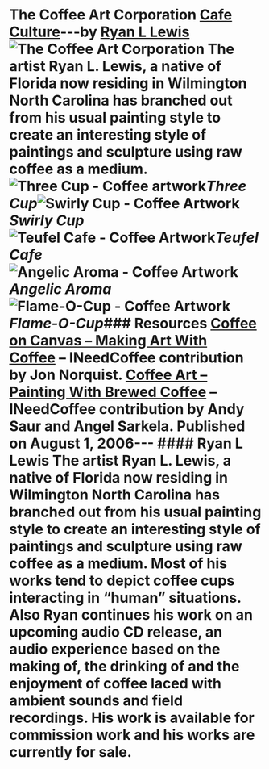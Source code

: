 # The Coffee Art Corporation [Cafe Culture](https://ineedcoffee.com/section/cafe-culture/)---by [Ryan L Lewis](https://ineedcoffee.com/by/ryan-l-lewis/)![The Coffee Art Corporation](https://ineedcoffee.com/images/posts/the-coffee-art-corporation/coffee-art-corporation.jpg) The artist Ryan L. Lewis, a native of Florida now residing in Wilmington North Carolina has branched out from his usual painting style to create an interesting style of paintings and sculpture using raw coffee as a medium.![Three Cup - Coffee artwork ](https://ineedcoffee.com/assets/350Three-comp1.16wGq33Z_ZCgmWC.webp)_Three Cup_![Swirly Cup - Coffee Artwork](https://ineedcoffee.com/assets/350swirlycup.BsNEXiHX_ZDPoJb.webp)_Swirly Cup_![Teufel Cafe - Coffee Artwork](https://ineedcoffee.com/assets/450Teufel_Cafe-comp.Dx9Pv62o_Z1TOX4g.webp)_Teufel Cafe_![Angelic Aroma - Coffee Artwork](https://ineedcoffee.com/assets/450angelicaromasmall.BlXY3afo_2gqBol.webp)_Angelic Aroma_![Flame-O-Cup - Coffee Artwork](https://ineedcoffee.com/assets/450flameocup.BxjKfuhS_Z2ovlwB.webp)_Flame-O-Cup_### Resources [Coffee on Canvas – Making Art With Coffee](https://ineedcoffee.com/coffee-canvas-making-art-coffee/) – INeedCoffee contribution by Jon Norquist. [Coffee Art – Painting With Brewed Coffee](https://ineedcoffee.com/coffee-art/) – INeedCoffee contribution by Andy Saur and Angel Sarkela. Published on August 1, 2006--- #### Ryan L Lewis The artist Ryan L. Lewis, a native of Florida now residing in Wilmington North Carolina has branched out from his usual painting style to create an interesting style of paintings and sculpture using raw coffee as a medium. Most of his works tend to depict coffee cups interacting in “human” situations. Also Ryan continues his work on an upcoming audio CD release, an audio experience based on the making of, the drinking of and the enjoyment of coffee laced with ambient sounds and field recordings. His work is available for commission work and his works are currently for sale.